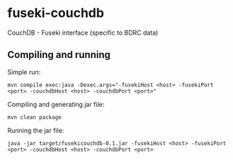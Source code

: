 # fuseki-couchdb

CouchDB - Fuseki interface (specific to BDRC data)

## Compiling and running

Simple run:

```
mvn compile exec:java -Dexec.args="-fusekiHost <host> -fusekiPort <port> -couchdbHost <host> -couchdbPort <port>"
```

Compiling and generating jar file:

```
mvn clean package
```

Running the jar file:

```
java -jar target/fusekicouchdb-0.1.jar -fusekiHost <host> -fusekiPort <port> -couchdbHost <host> -couchdbPort <port>
```